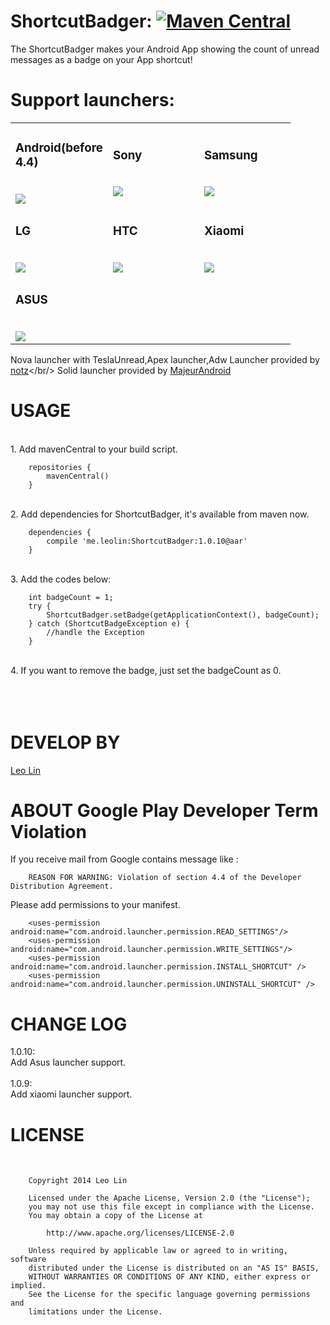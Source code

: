 ShortcutBadger: [![Maven Central](https://maven-badges.herokuapp.com/maven-central/me.leolin/ShortdutBadger/badge.svg)](https://maven-badges.herokuapp.com/maven-central/me.leolin/ShortcutBadger)
===================================

The ShortcutBadger makes your Android App showing the count of unread messages as a badge on your App shortcut!

# Support launchers:<br/>

<table>
<tr>
<td width="130">
<h3>Android(before 4.4)</h3>
<br>
<img src="https://raw.github.com/leolin310148/ShortcutBadger/master/screenshots/ss_android.png"/>
</td>
<td width="130">
<h3>Sony</h3>
<br>
<img src="https://raw.github.com/leolin310148/ShortcutBadger/master/screenshots/ss_sony.png"/>
</td>
<td width="130">
<h3>Samsung</h3>
<br>
<img src="https://raw.github.com/leolin310148/ShortcutBadger/master/screenshots/ss_samsung.png"/>
</td>
</tr>
<tr>
<td width="130">
<h3>LG</h3>
<br>
<img src="https://raw.github.com/leolin310148/ShortcutBadger/master/screenshots/ss_lg.png"/>
</td>
<td width="130">
<h3>HTC</h3>
<br>
<img src="https://raw.github.com/leolin310148/ShortcutBadger/master/screenshots/ss_htc.png"/>
</td>
<td width="130">
<h3>Xiaomi</h3>
<br>
<img src="https://raw.github.com/leolin310148/ShortcutBadger/master/screenshots/ss_xiaomi.png"/>
</td>
</tr>
<tr>
<td width="130">
<h3>ASUS</h3>
<br>
<img src="https://raw.github.com/leolin310148/ShortcutBadger/master/screenshots/ss_asus.png"/>
</td>
<td width="130">
</td>
<td width="130">
</td>
</tr>
</table> 

Nova launcher with TeslaUnread,Apex launcher,Adw Launcher provided by [notz](https://github.com/notz)</br/>
Solid launcher provided by [MajeurAndroid](https://github.com/MajeurAndroid)


USAGE
===================================
<br/>1. Add mavenCentral to your build script.

        repositories {
            mavenCentral()
        }
    
<br/>2. Add dependencies for ShortcutBadger, it's available from maven now.
        
        dependencies {
            compile 'me.leolin:ShortcutBadger:1.0.10@aar'
        }

<br/>3. Add the codes below:

        int badgeCount = 1;
        try {
            ShortcutBadger.setBadge(getApplicationContext(), badgeCount);
        } catch (ShortcutBadgeException e) {
            //handle the Exception
        }
<br/>4. If you want to remove the badge, just set the badgeCount as 0.
<br/>
<br/>
<br/>
<br/>


DEVELOP BY
===================================
[Leo Lin](https://github.com/leolin310148)


ABOUT Google Play Developer Term Violation
===================================
If you receive mail from Google contains message like :<br/> 

        REASON FOR WARNING: Violation of section 4.4 of the Developer Distribution Agreement.
        
        
Please add permissions to your manifest.

        <uses-permission android:name="com.android.launcher.permission.READ_SETTINGS"/>
        <uses-permission android:name="com.android.launcher.permission.WRITE_SETTINGS"/>
        <uses-permission android:name="com.android.launcher.permission.INSTALL_SHORTCUT" />
        <uses-permission android:name="com.android.launcher.permission.UNINSTALL_SHORTCUT" />


CHANGE LOG
===================================
1.0.10:<br/>
Add Asus launcher support.
<br/><br/>
1.0.9:<br/>
Add xiaomi launcher support.


LICENSE
===================================
<br/>
        
        Copyright 2014 Leo Lin
        
        Licensed under the Apache License, Version 2.0 (the "License");
        you may not use this file except in compliance with the License.
        You may obtain a copy of the License at
        
            http://www.apache.org/licenses/LICENSE-2.0
        
        Unless required by applicable law or agreed to in writing, software
        distributed under the License is distributed on an "AS IS" BASIS,
        WITHOUT WARRANTIES OR CONDITIONS OF ANY KIND, either express or implied.
        See the License for the specific language governing permissions and
        limitations under the License.
<br/>       
